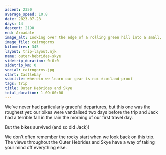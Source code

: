 ```yaml
---
ascent: 2350
average_speed: 10.8
date: 2023-07-28
days: 14
descent: 2190
end: Armadale
image_alt: Looking over the edge of a rolling green hill into a small, distant village
image_file: cairngorms
kilometres: 345
layout: trip-layout.njk
name: outer-hebrides-skye
sidetrip_duration: 0:0:0
sidetrip_km: 0
social: cairngorms.jpg
start: Castlebay
subtitle: Wherein we learn our gear is not Scotland-proof
tags: trip
title: Outer Hebrides and Skye
total_duration: 1-09:00:00
---
```


We've never had particularly graceful departures, but this one was the roughest yet: our bikes were vandalised two days before the trip and Jack had a terrible fall in the rain the morning of our first travel day.  

But the bikes survived (and so did Jack)!

We don't often remember the rocky start when we look back on this trip. The views throughout the Outer Hebrides and Skye have a way of taking your mind off everything else.